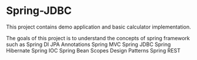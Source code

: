# Spring-JDBC
This project contains demo application and basic calculator implementation.

The goals of this project is to understand the concepts of spring framework such as 
Spring DI
JPA Annotations
Spring MVC
Spring JDBC
Spring Hibernate
Spring IOC
Spring Bean Scopes
Design Patterns
Spring REST 
